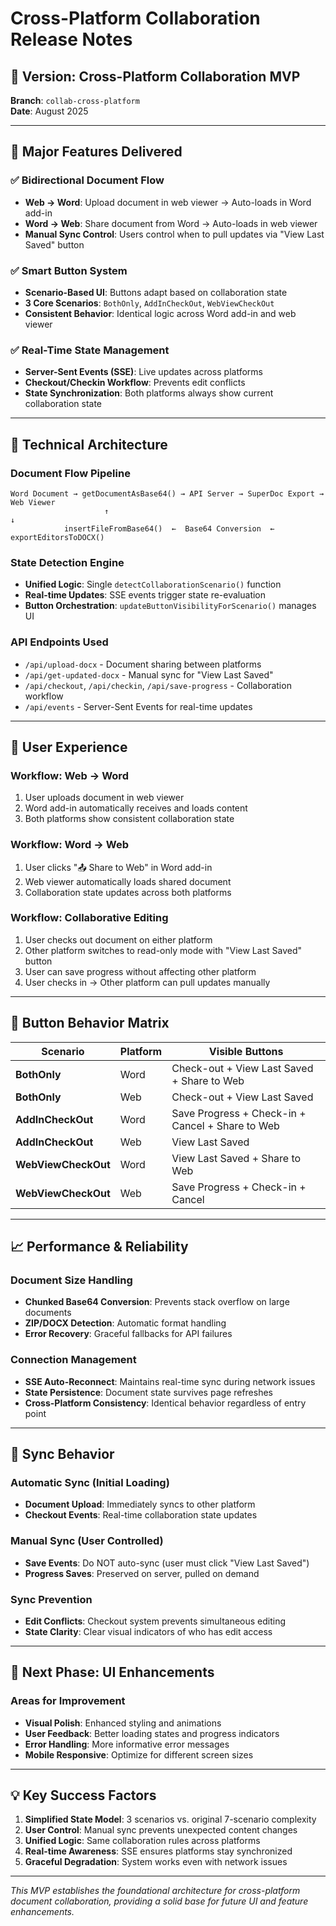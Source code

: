 # Cross-Platform Collaboration Release Notes

## 🚀 Version: Cross-Platform Collaboration MVP
**Branch**: `collab-cross-platform`  
**Date**: August 2025

---

## 🎯 Major Features Delivered

### ✅ Bidirectional Document Flow
- **Web → Word**: Upload document in web viewer → Auto-loads in Word add-in
- **Word → Web**: Share document from Word → Auto-loads in web viewer
- **Manual Sync Control**: Users control when to pull updates via "View Last Saved" button

### ✅ Smart Button System
- **Scenario-Based UI**: Buttons adapt based on collaboration state
- **3 Core Scenarios**: `BothOnly`, `AddInCheckOut`, `WebViewCheckOut`
- **Consistent Behavior**: Identical logic across Word add-in and web viewer

### ✅ Real-Time State Management
- **Server-Sent Events (SSE)**: Live updates across platforms
- **Checkout/Checkin Workflow**: Prevents edit conflicts
- **State Synchronization**: Both platforms always show current collaboration state

---

## 🔧 Technical Architecture

### Document Flow Pipeline
```
Word Document → getDocumentAsBase64() → API Server → SuperDoc Export → Web Viewer
                     ↑                                                      ↓
            insertFileFromBase64()  ←  Base64 Conversion  ←  exportEditorsToDOCX()
```

### State Detection Engine
- **Unified Logic**: Single `detectCollaborationScenario()` function
- **Real-time Updates**: SSE events trigger state re-evaluation
- **Button Orchestration**: `updateButtonVisibilityForScenario()` manages UI

### API Endpoints Used
- `/api/upload-docx` - Document sharing between platforms
- `/api/get-updated-docx` - Manual sync for "View Last Saved"
- `/api/checkout`, `/api/checkin`, `/api/save-progress` - Collaboration workflow
- `/api/events` - Server-Sent Events for real-time updates

---

## 🎨 User Experience

### Workflow: Web → Word
1. User uploads document in web viewer
2. Word add-in automatically receives and loads content
3. Both platforms show consistent collaboration state

### Workflow: Word → Web  
1. User clicks "📤 Share to Web" in Word add-in
2. Web viewer automatically loads shared document
3. Collaboration state updates across both platforms

### Workflow: Collaborative Editing
1. User checks out document on either platform
2. Other platform switches to read-only mode with "View Last Saved" button
3. User can save progress without affecting other platform
4. User checks in → Other platform can pull updates manually

---

## 🧪 Button Behavior Matrix

| Scenario | Platform | Visible Buttons |
|----------|----------|-----------------|
| **BothOnly** | Word | Check-out + View Last Saved + Share to Web |
| **BothOnly** | Web | Check-out + View Last Saved |
| **AddInCheckOut** | Word | Save Progress + Check-in + Cancel + Share to Web |
| **AddInCheckOut** | Web | View Last Saved |
| **WebViewCheckOut** | Word | View Last Saved + Share to Web |
| **WebViewCheckOut** | Web | Save Progress + Check-in + Cancel |

---

## 📈 Performance & Reliability

### Document Size Handling
- **Chunked Base64 Conversion**: Prevents stack overflow on large documents
- **ZIP/DOCX Detection**: Automatic format handling
- **Error Recovery**: Graceful fallbacks for API failures

### Connection Management
- **SSE Auto-Reconnect**: Maintains real-time sync during network issues
- **State Persistence**: Document state survives page refreshes
- **Cross-Platform Consistency**: Identical behavior regardless of entry point

---

## 🔄 Sync Behavior

### Automatic Sync (Initial Loading)
- **Document Upload**: Immediately syncs to other platform
- **Checkout Events**: Real-time collaboration state updates

### Manual Sync (User Controlled)  
- **Save Events**: Do NOT auto-sync (user must click "View Last Saved")
- **Progress Saves**: Preserved on server, pulled on demand

### Sync Prevention
- **Edit Conflicts**: Checkout system prevents simultaneous editing
- **State Clarity**: Clear visual indicators of who has edit access

---

## 🎯 Next Phase: UI Enhancements

### Areas for Improvement
- **Visual Polish**: Enhanced styling and animations
- **User Feedback**: Better loading states and progress indicators  
- **Error Handling**: More informative error messages
- **Mobile Responsive**: Optimize for different screen sizes

---

## 💡 Key Success Factors

1. **Simplified State Model**: 3 scenarios vs. original 7-scenario complexity
2. **User Control**: Manual sync prevents unexpected content changes
3. **Unified Logic**: Same collaboration rules across platforms
4. **Real-time Awareness**: SSE ensures platforms stay synchronized
5. **Graceful Degradation**: System works even with network issues

---

*This MVP establishes the foundational architecture for cross-platform document collaboration, providing a solid base for future UI and feature enhancements.*